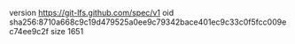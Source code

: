version https://git-lfs.github.com/spec/v1
oid sha256:8710a668c9c19d479525a0ee9c79342bace401ec9c33c0f5fcc009ec74ee9c2f
size 1651
